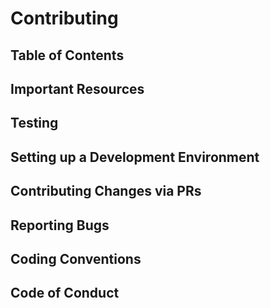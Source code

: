 # Contributing
<!-- Welcome people -->

## Table of Contents



## Important Resources


## Testing


## Setting up a Development Environment


## Contributing Changes via PRs


## Reporting Bugs


## Coding Conventions


## Code of Conduct
